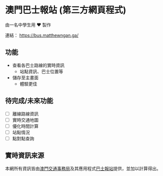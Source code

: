 # 澳門巴士報站 (第三方網頁程式)

由一名中學生用 :heart: 製作

連結： https://bus.matthewngan.ga/

## 功能

- 查看各巴士路線的實時資訊
  - 站點資訊、巴士位置等
- 儲存至主畫面
  - 體驗更佳

## 待完成/未來功能

- [ ] 離線路線資訊
- [ ] 實時交通地圖
- [ ] 優化時間計算
- [ ] 站點情況
- [ ] 點對點查詢

## 實時資訊來源

本網所有資訊皆由[澳門交通事務局](https://www.dsat.gov.mo/)及其應用程式[巴士報站](http://www.dsat.gov.mo/bus/site/busstopwaiting.aspx?lang=tc)提供，並加以計算得出。
